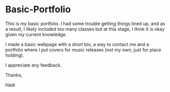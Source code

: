 # Basic-Portfolio

This is my basic portfolio.  I had some trouble getting things lined up, and as a result, I likely included too many classes but at this stage, I think it is okay given my current knowledge.

I made a basic webpage with a short bio, a way to contact me and a portfolio where I put covers for music releases (not my own, just for place holding).

I appreciate any feedback.

Thanks,

Hadi